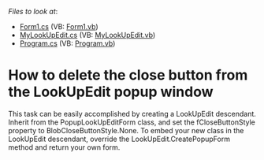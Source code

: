 <!-- default file list -->
*Files to look at*:

* [Form1.cs](./CS/WindowsApplication1/Form1.cs) (VB: [Form1.vb](./VB/WindowsApplication1/Form1.vb))
* [MyLookUpEdit.cs](./CS/WindowsApplication1/MyLookUpEdit.cs) (VB: [MyLookUpEdit.vb](./VB/WindowsApplication1/MyLookUpEdit.vb))
* [Program.cs](./CS/WindowsApplication1/Program.cs) (VB: [Program.vb](./VB/WindowsApplication1/Program.vb))
<!-- default file list end -->
# How to delete the close button from the LookUpEdit popup window


<p>This task can be easily accomplished by creating a LookUpEdit descendant. Inherit from the PopupLookUpEditForm class, and set the fCloseButtonStyle property to BlobCloseButtonStyle.None. To embed your new class in the LookUpEdit descendant, override the LookUpEdit.CreatePopupForm method and return your own form.</p>

<br/>


